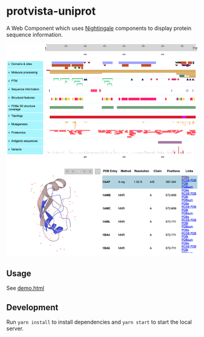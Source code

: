 # protvista-uniprot
A Web Component which uses [Nightingale](https://github.com/ebi-webcomponents/nightingale) components to display protein sequence information.

![Image of protvista-uniprot](protvista.png)

## Usage
See [demo.html](public/demo.html)

## Development
Run `yarn install` to install dependencies and `yarn start` to start the local server.
